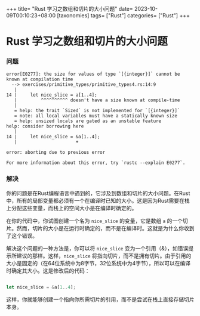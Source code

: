 +++
title= "Rust 学习之数组和切片的大小问题"
date= 2023-10-09T00:10:23+08:00
[taxonomies]
tags= ["Rust"]
categories= ["Rust"]
+++

# Rust 学习之数组和切片的大小问题

### 问题

```shell
error[E0277]: the size for values of type `[{integer}]` cannot be known at compilation time
  --> exercises/primitive_types/primitive_types4.rs:14:9
   |
14 |     let nice_slice = a[1..4];
   |         ^^^^^^^^^^ doesn't have a size known at compile-time
   |
   = help: the trait `Sized` is not implemented for `[{integer}]`
   = note: all local variables must have a statically known size
   = help: unsized locals are gated as an unstable feature
help: consider borrowing here
   |
14 |     let nice_slice = &a[1..4];
   |                      +

error: aborting due to previous error

For more information about this error, try `rustc --explain E0277`.
```

### 解决

你的问题是在Rust编程语言中遇到的，它涉及到数组和切片的大小问题。在Rust中，所有的局部变量都必须有一个在编译时已知的大小。这是因为Rust需要在栈上分配这些变量，而栈上的空间大小是在编译时确定的。

在你的代码中，你试图创建一个名为 `nice_slice` 的变量，它是数组 `a` 的一个切片。然而，切片的大小是在运行时确定的，而不是在编译时。这就是为什么你收到了这个错误。

解决这个问题的一种方法是，你可以将 `nice_slice` 变为一个引用（&），如错误提示所建议的那样。这样，`nice_slice` 将指向切片，而不是拥有切片。由于引用的大小是固定的（在64位系统中为8字节，32位系统中为4字节），所以可以在编译时确定其大小。这是修改后的代码：

```rust

let nice_slice = &a[1..4];
```

这样，你就能够创建一个指向你所需切片的引用，而不是尝试在栈上直接存储切片本身。
